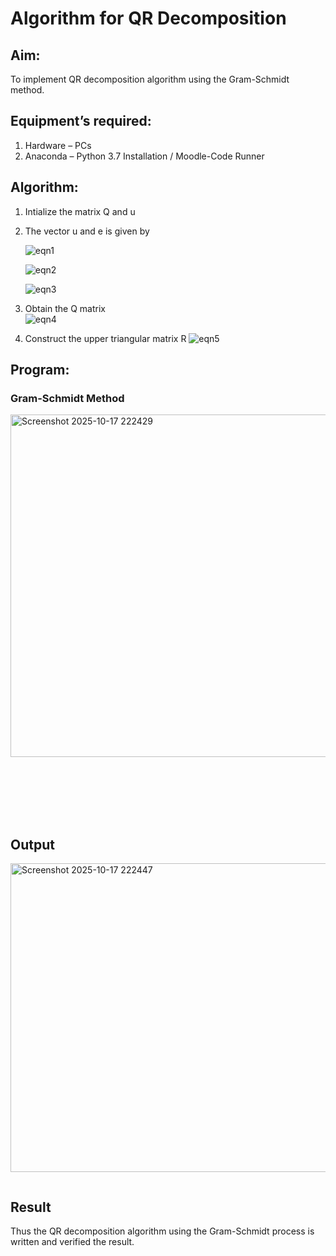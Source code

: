 # Algorithm for QR Decomposition
## Aim:
To implement QR decomposition algorithm using the Gram-Schmidt method.
## Equipment’s required:
1.	Hardware – PCs
2.	Anaconda – Python 3.7 Installation / Moodle-Code Runner
## Algorithm:
1.	Intialize the matrix Q and u
2.	The vector u and e is given by

    ![eqn1](./ex4.jpg)

    ![eqn2](./ex6.jpg)

    ![eqn3](./ex3.jpg)

3.	Obtain the Q matrix   
    ![eqn4](./ex1.jpg)
4.	Construct the upper triangular matrix R
    ![eqn5](./ex2.jpg)



## Program:
### Gram-Schmidt Method
<img width="751" height="548" alt="Screenshot 2025-10-17 222429" src="https://github.com/user-attachments/assets/15bab500-b8d0-4138-b775-35cb697261c2" />

```







```

## Output
<img width="1176" height="494" alt="Screenshot 2025-10-17 222447" src="https://github.com/user-attachments/assets/ff282242-b7b5-49c4-963b-897c71708ba0" />

```

```

## Result
Thus the QR decomposition algorithm using the Gram-Schmidt process is written and verified the result.
